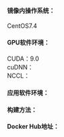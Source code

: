 #### 镜像内操作系统：
CentOS7.4  
#### GPU软件环境：   
CUDA：9.0   
cuDNN：   
NCCL：   
#### 应用软件环境：   

#### 构建方法：   

#### Docker Hub地址：
